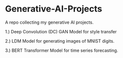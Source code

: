 # Generative-AI-Projects
A repo collecting my generative AI projects.

1.) Deep Convolution (DC) GAN Model for style transfer


2.) LDM Model for generating images of MNIST digits.


3.) BERT Transformer Model for time series forecasting.  
